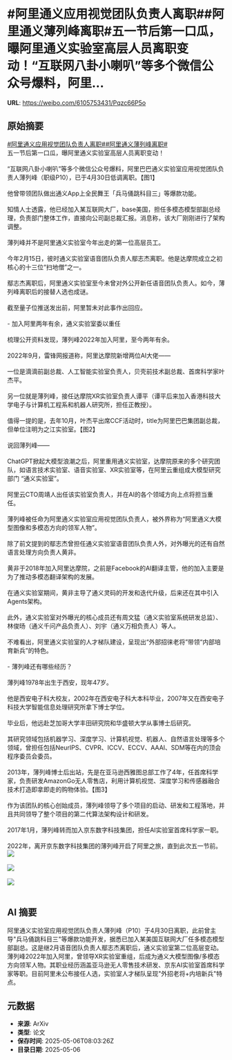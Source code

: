 # #阿里通义应用视觉团队负责人离职##阿里通义薄列峰离职#五一节后第一口瓜，曝阿里通义实验室高层人员离职变动！“互联网八卦小喇叭”等多个微信公众号爆料，阿里...

**URL**: https://weibo.com/6105753431/Pqzc66P5o

## 原始摘要

<a href="https://m.weibo.cn/search?containerid=231522type%3D1%26t%3D10%26q%3D%23%E9%98%BF%E9%87%8C%E9%80%9A%E4%B9%89%E5%BA%94%E7%94%A8%E8%A7%86%E8%A7%89%E5%9B%A2%E9%98%9F%E8%B4%9F%E8%B4%A3%E4%BA%BA%E7%A6%BB%E8%81%8C%23&amp;extparam=%23%E9%98%BF%E9%87%8C%E9%80%9A%E4%B9%89%E5%BA%94%E7%94%A8%E8%A7%86%E8%A7%89%E5%9B%A2%E9%98%9F%E8%B4%9F%E8%B4%A3%E4%BA%BA%E7%A6%BB%E8%81%8C%23" data-hide=""><span class="surl-text">#阿里通义应用视觉团队负责人离职#</span></a><a href="https://m.weibo.cn/search?containerid=231522type%3D1%26t%3D10%26q%3D%23%E9%98%BF%E9%87%8C%E9%80%9A%E4%B9%89%E8%96%84%E5%88%97%E5%B3%B0%E7%A6%BB%E8%81%8C%23&amp;extparam=%23%E9%98%BF%E9%87%8C%E9%80%9A%E4%B9%89%E8%96%84%E5%88%97%E5%B3%B0%E7%A6%BB%E8%81%8C%23" data-hide=""><span class="surl-text">#阿里通义薄列峰离职#</span></a><br>五一节后第一口瓜，曝阿里通义实验室高层人员离职变动！<br><br>“互联网八卦小喇叭”等多个微信公众号爆料，阿里巴巴通义实验室应用视觉团队负责人薄列峰（职级P10），已于4月30日低调离职。【图1】<br><br>他曾带领团队做出通义App上全民舞王「兵马俑跳科目三」等爆款功能。<br><br>知情人士透露，他已经加入某互联网大厂，base美国，担任多模态模型部副总经理，负责部门整体工作，直接向公司副总裁汇报。消息称，该大厂刚刚进行了架构调整。<br><br>薄列峰并不是阿里通义实验室今年出走的第一位高层员工。<br><br>今年2月15日，彼时通义实验室语音团队负责人鄢志杰离职。他是达摩院成立之初核心的十三位“扫地僧”之一。<br><br>鄢志杰离职后，阿里通义实验室至今未曾对外公开新任语音团队负责人。如今，薄列峰离职后的接替人选也成谜。<br><br>截至量子位推送发出前，阿里暂未对此事作出回应。<br><br>- 加入阿里两年有余，通义实验室委以重任<br><br>梳理公开资料发现，薄列峰2022年加入阿里，至今两年有余。<br><br>2022年9月，雷锋网报道称，阿里达摩院新增两位AI大佬——<br><br>一位是滴滴前副总裁、人工智能实验室负责人，贝壳前技术副总裁、首席科学家叶杰平。<br><br>另一位就是薄列峰，接任达摩院XR实验室负责人谭平（谭平后来加入香港科技大学电子与计算机工程系和机器人研究所，担任正教授）。<br><br>值得一提的是，去年10月，叶杰平出席CCF活动时，title为阿里巴巴集团副总裁，但单位注明为之江实验室。【图2】<br><br>说回薄列峰——<br><br>ChatGPT掀起大模型浪潮之后，阿里重用通义实验室，达摩院原来的多个研究团队，如语言技术实验室、语音实验室、XR实验室等，在阿里云重组成大模型研究部门 “通义实验室”。<br><br>阿里云CTO周靖人出任该实验室负责人，并在AI的各个领域方向上点将担当重任。<br><br>薄列峰被任命为阿里通义实验室应用视觉团队负责人，被外界称为“阿里通义大模型图像和多模态方向的领军人物”。<br><br>除了前文提到的鄢志杰曾担任通义实验室语音团队负责人外，对外曝光的还有自然语言处理方向负责人黄非。<br><br>黄非于2018年加入阿里达摩院，之前是Facebook的AI翻译主管，他的加入主要是为了推动多模态翻译架构的发展。<br><br>在通义实验室期间，黄非主导了通义灵码的开发和迭代升级，后来还在其中引入Agents架构。<br><br>此外，通义实验室对外曝光的核心成员还有周文猛（通义实验室系统研发总监）、林俊旸（通义千问产品负责人）、刘宇（通义万相负责人）等人。<br><br>不难看出，阿里通义实验室的人才梯队建设，呈现出“外部招徕老将”带领“内部培育新兵”的特色。<br><br>- 薄列峰还有哪些经历？<br><br>薄列峰1978年出生于西安，现年47岁。<br><br>他是西安电子科大校友，2002年在西安电子科大本科毕业，2007年又在西安电子科技大学智能信息处理研究所拿下博士学位。<br><br>毕业后，他远赴芝加哥大学丰田研究院和华盛顿大学从事博士后研究。<br><br>其研究领域包括机器学习、深度学习、计算机视觉、机器人、自然语言处理等多个领域，曾担任包括NeurIPS、CVPR、ICCV、ECCV、AAAI、SDM等在内的顶会程序委员会委员。<br><br>2013年，薄列峰博士后出站，先是在亚马逊西雅图总部工作了4年，任首席科学家，负责研发AmazonGo无人零售店，利用计算机视觉、深度学习和传感器融合技术打造即拿即走的购物体验。【图3】<br><br>作为该团队的核心创始成员，薄列峰领导了多个项目的启动、研发和工程落地，并且共同领导了整个项目的第二代算法架构设计和研发。<br><br>2017年1月，薄列峰转而加入京东数字科技集团，担任AI实验室首席科学家一职。<br><br>2022年，离开京东数字科技集团的薄列峰开启了阿里之旅，直到此次五一节前。<img style="" src="https://tvax3.sinaimg.cn/large/006Fd7o3gy1i15s03zmawj308k0cuwfy.jpg" referrerpolicy="no-referrer"><br><br><img style="" src="https://tvax2.sinaimg.cn/large/006Fd7o3gy1i15s080apkj30zk0ikq9q.jpg" referrerpolicy="no-referrer"><br><br><img style="" src="https://tvax1.sinaimg.cn/large/006Fd7o3gy1i15s09edfhj30zk0n4k3m.jpg" referrerpolicy="no-referrer"><br><br>

## AI 摘要

阿里通义实验室应用视觉团队负责人薄列峰（P10）于4月30日离职，此前曾主导"兵马俑跳科目三"等爆款功能开发，据悉已加入某美国互联网大厂任多模态模型部副总。这是继2月语音团队负责人鄢志杰离职后，通义实验室第二位高层变动。薄列峰2022年加入阿里，曾领导XR实验室重组，后成为通义大模型图像/多模态方向领军人物。其职业经历涵盖亚马逊无人零售技术研发、京东AI实验室首席科学家等职。目前阿里未公布接任人选，实验室人才梯队呈现"外招老将+内培新兵"特点。

## 元数据

- **来源**: ArXiv
- **类型**: 论文
- **保存时间**: 2025-05-06T08:03:26Z
- **目录日期**: 2025-05-06

